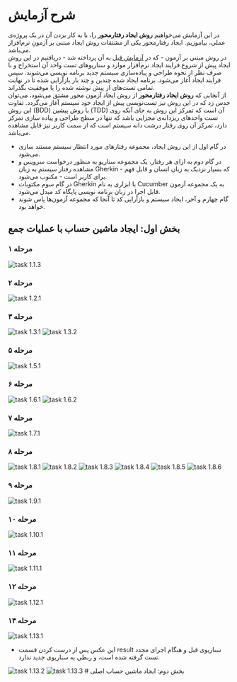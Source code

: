 # شرح آزمایش
در این آزمایش می‌خواهیم **روش ایجاد رفتارمحور** را، با به کار بردن آن در یک پروژه‌ی عملی، بیاموزیم. ایجاد رفتارمحور یکی از مشتقات روش ایجاد مبتنی بر آزمونِ نرم‌افزار می‌باشد.\
در روش مبتنی بر آزمون - که در [آزمایش قبل](https://github.com/Sharif-SE-Lab/Lab2-SOLID) به آن پرداخته شد - دریافتیم در این روش ایجاد پیش از شروع فرایند ایجاد نرم‌افزار موارد و سناریوهای تست واحد آن استخراج و با صرف نظر از نحوه طراحی و پیاده‌سازی سیستم جدید برنامه نویسی می‌شوند.
سپس فرایند ایجاد آغاز می‌شود. برنامه ایجاد شده چندین و چند بار بازآرایی شده تا در نهایت تمامی تست‌های از پیش نوشته شده را با موفقیت بگذراند.\
از آنجایی که **روش ایجاد رفتارمحور** از روش ایجاد آزمون محور مشتق می‌شود، می‌توان حدس زد که در این روش نیز تست‌نویسی پیش از ایجاد خود سیستم آغاز می‌گردد. 
تفاوت این روش (BDD) با روش پیشین (TDD) آن است که تمرکز این روش به جای آنکه روی تست واحدهای ریزدانه‌ی مجزایی باشد که تنها در سطح طراحی و پیاده سازی تمرکز دارد، تمرکز آن روی رفتار درشت دانه سیستم است که از سمت کاربر نیز قابل مشاهده می‌باشد.
- در گام اول از این روش ایجاد، مجموعه رفتارهای مورد انتظار سیستم مستند سازی می‌شود.
- در گام دوم به ازای هر رفتار، یک مجموعه سناریو به منظور درخواست سرویس و مشاهده رفتار سیستم به زبان Gherkin - که بسیار نزدیک به زبان انسان و قابل فهم برای کاربر است - مکتوب می‌شود.
- در گام سوم مکتوبات Gherkin با ابزاری به نام Cucumber به یک مجموعه آزمون قابل اجرا در زبان برنامه نویسی پایگاه کد مبدل می‌شود.
- گام چهارم و آخر، ایجاد سیستم و بازآرایی کد تا آنجا که مجموعه آزمون‌ها پاس شوند خواهد بود.
## بخش اول: ایجاد ماشین حساب با عملیات جمع

### مرحله ۱
<img class="portrait" alt="task 1.1.3" src="pictures/1.previous_task/1.3.png">

### مرحله ۲
<img class="portrait" alt="task 1.2.1" src="pictures/1.previous_task/2.1.png">

### مرحله ۳
<img class="landscape" alt="task 1.3.1" src="pictures/1.previous_task/3.1.png">
<img class="landscape" alt="task 1.3.2" src="pictures/1.previous_task/3.2.png">

### مرحله ۵
<img class="size-0" alt="task 1.5.1" src="pictures/1.previous_task/5.1.png">

### مرحله ۶
<img class="landscape" alt="task 1.6.1" src="pictures/1.previous_task/6.1.png">
<img class="size-0" alt="task 1.6.2" src="pictures/1.previous_task/6.2.png">

### مرحله ۷
<img class="size-0" alt="task 1.7.1" src="pictures/1.previous_task/7.1.png">

### مرحله ۸
<img class="landscape" alt="task 1.8.1" src="pictures/1.previous_task/8.1.png">
<img class="landscape" alt="task 1.8.2" src="pictures/1.previous_task/8.2.png">
<img class="portrait" alt="task 1.8.3" src="pictures/1.previous_task/8.3.png">
<img class="landscape" alt="task 1.8.4" src="pictures/1.previous_task/8.4.png">
<img class="portrait" alt="task 1.8.5" src="pictures/1.previous_task/8.5.png">
<img class="portrait" alt="task 1.8.6" src="pictures/1.previous_task/8.6.png">

### مرحله ۹
<img class="portrait" alt="task 1.9.1" src="pictures/1.previous_task/9.1.png">

### مرحله ۱۰
<img class="portrait" alt="task 1.10.1" src="pictures/1.previous_task/10.1.png">

### مرحله ۱۱
<img class="portrait" alt="task 1.11.1" src="pictures/1.previous_task/11.1.png">

### مرحله ۱۲
<img class="portrait" alt="task 1.12.1" src="pictures/1.previous_task/12.1.png">

### مرحله ۱۳
<img class="portrait" alt="task 1.13.1" src="pictures/1.previous_task/13.1.png">

* این عکس پس از درست کردن قسمت result سناریوی قبل و هنگام اجرای مجدد تست گرفته شده است، و ربطی به سناریوی جدید ندارد.
<img class="portrait" alt="task 1.13.2" src="pictures/1.previous_task/13.2.png">

<img class="portrait" alt="task 1.13.3" src="pictures/1.previous_task/13.3.png">
# بخش دوم: ایجاد ماشین حساب اصلی